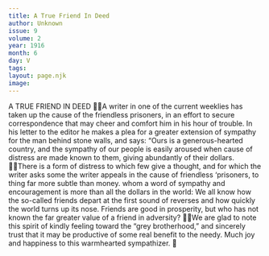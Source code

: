 ```yaml
---
title: A True Friend In Deed
author: Unknown
issue: 9
volume: 2
year: 1916
month: 6
day: V
tags:
layout: page.njk
image:
---
```

A TRUE FRIEND IN DEED A writer in one of the current weeklies has taken up the cause of the friendless prisoners, in an effort to secure correspondence that may cheer and comfort him in his hour of trouble. In his letter to the editor he makes a plea for a greater extension of sympathy for the man behind stone walls, and says: “Ours is a generous-hearted country, and the sympathy of our people is easily aroused when cause of distress are made known to them, giving abundantly of their dollars. There is a form of distress to which few give a thought, and for which the writer asks some the writer appeals in the cause of friendless ‘prisoners, to thing far more subtle than money. whom a word of sympathy and encouragement is more than all the dollars in the world: We all know how the so-called friends depart at the first sound of reverses and how quickly the world turns up its nose. Friends are good in prosperity, but who has not known the far greater value of a friend in adversity? We are glad to note this spirit of kindly feeling toward the “grey brotherhood,” and sincerely trust that it may be productive of some real benefit to the needy. Much joy and happiness to this warmhearted sympathizer. 
